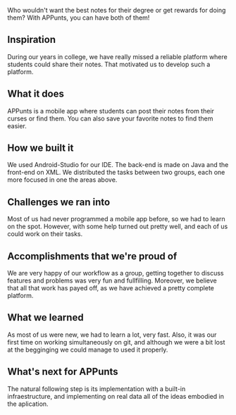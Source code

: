 Who wouldn't want the best notes for their degree or get rewards for doing them?
With APPunts, you can have both of them!

## Inspiration
During our years in college, we have really missed a reliable platform where students could share their notes. That motivated us to develop such a platform.
## What it does
APPunts is a mobile app where students can post their notes from their curses or find them. You can also save your favorite notes to find them easier.
## How we built it
We used Android-Studio for our IDE. The back-end is made on Java and the front-end on XML. We distributed the tasks between two groups, each one more focused in one the areas above. 
## Challenges we ran into
Most of us had never programmed a mobile app before, so we had to learn on the spot. However, with some help turned out pretty well, and each of us could work on their tasks. 
## Accomplishments that we're proud of
We are very happy of our workflow as a group, getting together to discuss features and problems was very fun and fullfilling.
Moreover, we believe that all that work has payed off, as we have achieved a pretty complete platform.
## What we learned
As most of us were new, we had to learn a lot, very fast. 
Also, it was our first time on working simultaneously on git, and although we were a bit lost at the begginging we could manage to used it properly.
## What's next for APPunts
The natural following step is its implementation with a built-in infraestructure, and implementing on real data all of the ideas embodied in the aplication. 

